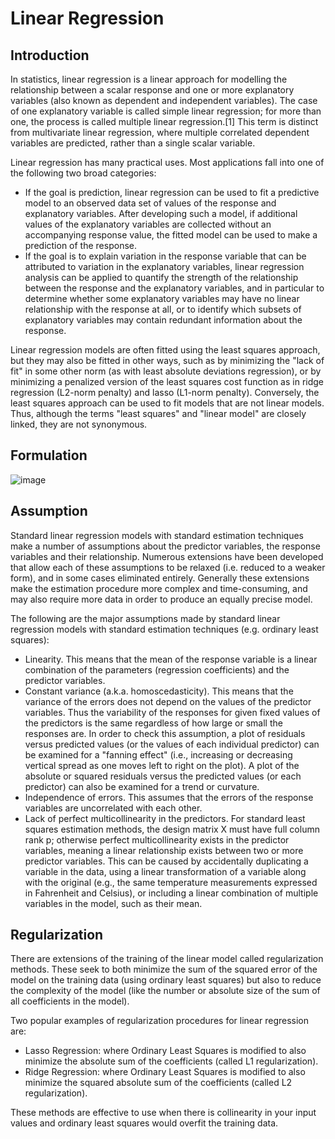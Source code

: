 # Linear Regression

## Introduction

In statistics, linear regression is a linear approach for modelling the relationship between a scalar response and one or more explanatory variables (also known as dependent and independent variables). The case of one explanatory variable is called simple linear regression; for more than one, the process is called multiple linear regression.[1] This term is distinct from multivariate linear regression, where multiple correlated dependent variables are predicted, rather than a single scalar variable.

Linear regression has many practical uses. Most applications fall into one of the following two broad categories:

- If the goal is prediction, linear regression can be used to fit a predictive model to an observed data set of values of the response and explanatory variables. After developing such a model, if additional values of the explanatory variables are collected without an accompanying response value, the fitted model can be used to make a prediction of the response.
- If the goal is to explain variation in the response variable that can be attributed to variation in the explanatory variables, linear regression analysis can be applied to quantify the strength of the relationship between the response and the explanatory variables, and in particular to determine whether some explanatory variables may have no linear relationship with the response at all, or to identify which subsets of explanatory variables may contain redundant information about the response.

Linear regression models are often fitted using the least squares approach, but they may also be fitted in other ways, such as by minimizing the "lack of fit" in some other norm (as with least absolute deviations regression), or by minimizing a penalized version of the least squares cost function as in ridge regression (L2-norm penalty) and lasso (L1-norm penalty). Conversely, the least squares approach can be used to fit models that are not linear models. Thus, although the terms "least squares" and "linear model" are closely linked, they are not synonymous.

## Formulation

![image](https://user-images.githubusercontent.com/60442877/147891201-066a731d-6e34-4fdc-abce-7ab0e6420572.png)


## Assumption

Standard linear regression models with standard estimation techniques make a number of assumptions about the predictor variables, the response variables and their relationship. Numerous extensions have been developed that allow each of these assumptions to be relaxed (i.e. reduced to a weaker form), and in some cases eliminated entirely. Generally these extensions make the estimation procedure more complex and time-consuming, and may also require more data in order to produce an equally precise model.

The following are the major assumptions made by standard linear regression models with standard estimation techniques (e.g. ordinary least squares):

- Linearity. This means that the mean of the response variable is a linear combination of the parameters (regression coefficients) and the predictor variables.
- Constant variance (a.k.a. homoscedasticity). This means that the variance of the errors does not depend on the values of the predictor variables. Thus the variability of the responses for given fixed values of the predictors is the same regardless of how large or small the responses are.  In order to check this assumption, a plot of residuals versus predicted values (or the values of each individual predictor) can be examined for a "fanning effect" (i.e., increasing or decreasing vertical spread as one moves left to right on the plot). A plot of the absolute or squared residuals versus the predicted values (or each predictor) can also be examined for a trend or curvature.
- Independence of errors. This assumes that the errors of the response variables are uncorrelated with each other. 
- Lack of perfect multicollinearity in the predictors. For standard least squares estimation methods, the design matrix X must have full column rank p; otherwise perfect multicollinearity exists in the predictor variables, meaning a linear relationship exists between two or more predictor variables. This can be caused by accidentally duplicating a variable in the data, using a linear transformation of a variable along with the original (e.g., the same temperature measurements expressed in Fahrenheit and Celsius), or including a linear combination of multiple variables in the model, such as their mean.

##  Regularization

There are extensions of the training of the linear model called regularization methods. These seek to both minimize the sum of the squared error of the model on the training data (using ordinary least squares) but also to reduce the complexity of the model (like the number or absolute size of the sum of all coefficients in the model).

Two popular examples of regularization procedures for linear regression are:

- Lasso Regression: where Ordinary Least Squares is modified to also minimize the absolute sum of the coefficients (called L1 regularization).
- Ridge Regression: where Ordinary Least Squares is modified to also minimize the squared absolute sum of the coefficients (called L2 regularization).

These methods are effective to use when there is collinearity in your input values and ordinary least squares would overfit the training data.

